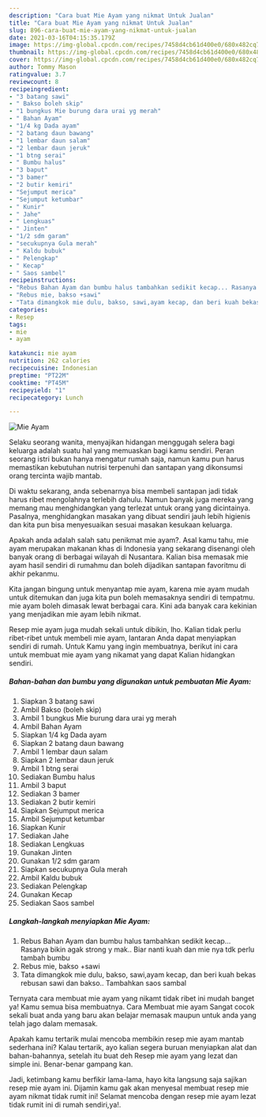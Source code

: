 ```yaml
---
description: "Cara buat Mie Ayam yang nikmat Untuk Jualan"
title: "Cara buat Mie Ayam yang nikmat Untuk Jualan"
slug: 896-cara-buat-mie-ayam-yang-nikmat-untuk-jualan
date: 2021-03-16T04:15:35.179Z
image: https://img-global.cpcdn.com/recipes/7458d4cb61d400e0/680x482cq70/mie-ayam-foto-resep-utama.jpg
thumbnail: https://img-global.cpcdn.com/recipes/7458d4cb61d400e0/680x482cq70/mie-ayam-foto-resep-utama.jpg
cover: https://img-global.cpcdn.com/recipes/7458d4cb61d400e0/680x482cq70/mie-ayam-foto-resep-utama.jpg
author: Tommy Mason
ratingvalue: 3.7
reviewcount: 8
recipeingredient:
- "3 batang sawi"
- " Bakso boleh skip"
- "1 bungkus Mie burung dara urai yg merah"
- " Bahan Ayam"
- "1/4 kg Dada ayam"
- "2 batang daun bawang"
- "1 lembar daun salam"
- "2 lembar daun jeruk"
- "1 btng serai"
- " Bumbu halus"
- "3 baput"
- "3 bamer"
- "2 butir kemiri"
- "Sejumput merica"
- "Sejumput ketumbar"
- " Kunir"
- " Jahe"
- " Lengkuas"
- " Jinten"
- "1/2 sdm garam"
- "secukupnya Gula merah"
- " Kaldu bubuk"
- " Pelengkap"
- " Kecap"
- " Saos sambel"
recipeinstructions:
- "Rebus Bahan Ayam dan bumbu halus tambahkan sedikit kecap... Rasanya bikin agak strong y mak.. Biar nanti kuah dan mie nya tdk perlu tambah bumbu"
- "Rebus mie, bakso +sawi"
- "Tata dimangkok mie dulu, bakso, sawi,ayam kecap, dan beri kuah bekas rebusan sawi dan bakso.. Tambahkan saos sambal"
categories:
- Resep
tags:
- mie
- ayam

katakunci: mie ayam 
nutrition: 262 calories
recipecuisine: Indonesian
preptime: "PT22M"
cooktime: "PT45M"
recipeyield: "1"
recipecategory: Lunch

---
```



![Mie Ayam](https://img-global.cpcdn.com/recipes/7458d4cb61d400e0/680x482cq70/mie-ayam-foto-resep-utama.jpg)

Selaku seorang wanita, menyajikan hidangan menggugah selera bagi keluarga adalah suatu hal yang memuaskan bagi kamu sendiri. Peran seorang istri bukan hanya mengatur rumah saja, namun kamu pun harus memastikan kebutuhan nutrisi terpenuhi dan santapan yang dikonsumsi orang tercinta wajib mantab.

Di waktu  sekarang, anda sebenarnya bisa membeli santapan jadi tidak harus ribet mengolahnya terlebih dahulu. Namun banyak juga mereka yang memang mau menghidangkan yang terlezat untuk orang yang dicintainya. Pasalnya, menghidangkan masakan yang dibuat sendiri jauh lebih higienis dan kita pun bisa menyesuaikan sesuai masakan kesukaan keluarga. 



Apakah anda adalah salah satu penikmat mie ayam?. Asal kamu tahu, mie ayam merupakan makanan khas di Indonesia yang sekarang disenangi oleh banyak orang di berbagai wilayah di Nusantara. Kalian bisa memasak mie ayam hasil sendiri di rumahmu dan boleh dijadikan santapan favoritmu di akhir pekanmu.

Kita jangan bingung untuk menyantap mie ayam, karena mie ayam mudah untuk ditemukan dan juga kita pun boleh memasaknya sendiri di tempatmu. mie ayam boleh dimasak lewat berbagai cara. Kini ada banyak cara kekinian yang menjadikan mie ayam lebih nikmat.

Resep mie ayam juga mudah sekali untuk dibikin, lho. Kalian tidak perlu ribet-ribet untuk membeli mie ayam, lantaran Anda dapat menyiapkan sendiri di rumah. Untuk Kamu yang ingin membuatnya, berikut ini cara untuk membuat mie ayam yang nikamat yang dapat Kalian hidangkan sendiri.

<!--inarticleads1-->

##### Bahan-bahan dan bumbu yang digunakan untuk pembuatan Mie Ayam:

1. Siapkan 3 batang sawi
1. Ambil  Bakso (boleh skip)
1. Ambil 1 bungkus Mie burung dara urai yg merah
1. Ambil  Bahan Ayam
1. Siapkan 1/4 kg Dada ayam
1. Siapkan 2 batang daun bawang
1. Ambil 1 lembar daun salam
1. Siapkan 2 lembar daun jeruk
1. Ambil 1 btng serai
1. Sediakan  Bumbu halus
1. Ambil 3 baput
1. Sediakan 3 bamer
1. Sediakan 2 butir kemiri
1. Siapkan Sejumput merica
1. Ambil Sejumput ketumbar
1. Siapkan  Kunir
1. Sediakan  Jahe
1. Sediakan  Lengkuas
1. Gunakan  Jinten
1. Gunakan 1/2 sdm garam
1. Siapkan secukupnya Gula merah
1. Ambil  Kaldu bubuk
1. Sediakan  Pelengkap
1. Gunakan  Kecap
1. Sediakan  Saos sambel




<!--inarticleads2-->

##### Langkah-langkah menyiapkan Mie Ayam:

1. Rebus Bahan Ayam dan bumbu halus tambahkan sedikit kecap... Rasanya bikin agak strong y mak.. Biar nanti kuah dan mie nya tdk perlu tambah bumbu
1. Rebus mie, bakso +sawi
1. Tata dimangkok mie dulu, bakso, sawi,ayam kecap, dan beri kuah bekas rebusan sawi dan bakso.. Tambahkan saos sambal




Ternyata cara membuat mie ayam yang nikamt tidak ribet ini mudah banget ya! Kamu semua bisa membuatnya. Cara Membuat mie ayam Sangat cocok sekali buat anda yang baru akan belajar memasak maupun untuk anda yang telah jago dalam memasak.

Apakah kamu tertarik mulai mencoba membikin resep mie ayam mantab sederhana ini? Kalau tertarik, ayo kalian segera buruan menyiapkan alat dan bahan-bahannya, setelah itu buat deh Resep mie ayam yang lezat dan simple ini. Benar-benar gampang kan. 

Jadi, ketimbang kamu berfikir lama-lama, hayo kita langsung saja sajikan resep mie ayam ini. Dijamin kamu gak akan menyesal membuat resep mie ayam nikmat tidak rumit ini! Selamat mencoba dengan resep mie ayam lezat tidak rumit ini di rumah sendiri,ya!.

